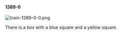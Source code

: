 #### 1389-0
![train-1389-0-0.png](https://github.com/lil-lab/nlvr/raw/master/nlvr/train/images/15/train-1389-0-0.png "train-1389-0-0.png")

There is a box with a blue square and a yellow square.